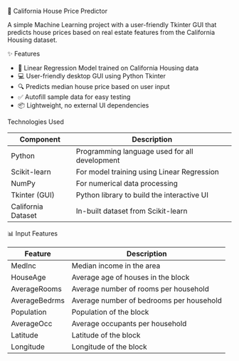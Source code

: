 🏡 California House Price Predictor

A simple Machine Learning project with a user-friendly Tkinter GUI that predicts house prices based on real estate features from the California Housing dataset.

 ✨ Features

- 🧠 Linear Regression Model trained on California Housing data
- 💻 User-friendly desktop GUI using Python Tkinter
- 🔍 Predicts median house price based on user input
- ✅ Autofill sample data for easy testing
- 📦 Lightweight, no external UI dependencies

Technologies Used

|Component	              |           Description
|------------------------|---------------------------------------------
|Python	                 |      Programming language used for all development
|Scikit-learn	           |      For model training using Linear Regression
|NumPy   	               |      For numerical data processing
|Tkinter (GUI)	          |      Python library to build the interactive UI
|California Dataset      |   	 In-built dataset from Scikit-learn




📊 Input Features

| Feature       | Description                            
|---------------|----------------------------------------
| MedInc        | Median income in the area              
| HouseAge      | Average age of houses in the block     
| AverageRooms  | Average number of rooms per household  
| AverageBedrms |Average number of bedrooms per household 
| Population    | Population of the block                
| AverageOcc    | Average occupants per household        
| Latitude      | Latitude of the block                  
| Longitude     | Longitude of the block                 

